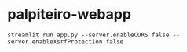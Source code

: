 # palpiteiro-webapp
```
streamlit run app.py --server.enableCORS false --server.enableXsrfProtection false
```